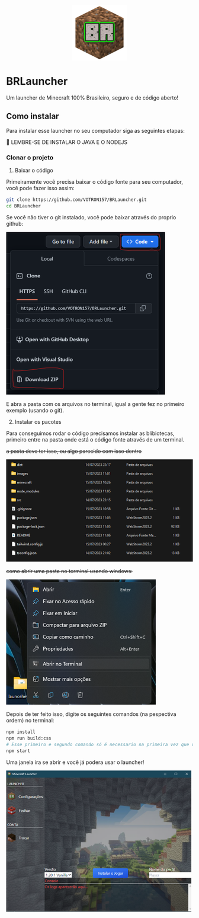 <div style="display: flex; justify-content: center; aling-items: center;">
    <img src="./images/icon.png" width="150">
</div>

# BRLauncher

Um launcher de Minecraft 100% Brasileiro, seguro e de código aberto!

## Como instalar

Para instalar esse launcher no seu computador siga as seguintes etapas:

🚨 LEMBRE-SE DE INSTALAR O JAVA E O NODEJS

### Clonar o projeto

1. Baixar o código

Primeiramente você precisa baixar o código fonte para seu computador, você pode fazer isso assim:

```bash
git clone https://github.com/VOTRON157/BRLauncher.git
cd BRLauncher
```

Se você não tiver o git instalado, você pode baixar através do proprio github:

<img src="./images/tutorial.png">

E abra a pasta com os arquivos no terminal, igual a gente fez no primeiro exemplo (usando o git).

2. Instalar os pacotes

Para conseguimos rodar o código precisamos instalar as blibiotecas, primeiro entre na pasta onde está o código fonte através de um terminal.

~~a pasta deve ter isso, ou algo parecido com isso dentro~~

<img src="./images/dir.png">

~~como abrir uma pasta no terminal usando windows:~~

<img src="./images/abrir.png">

Depois de ter feito isso, digite os seguintes comandos (na pespectiva ordem) no terminal:

```bash
npm install
npm run build:css
# Esse primeiro e segundo comando só é necessario na primeira vez que você for abrir.
npm start
```

Uma janela ira se abrir e você já podera usar o launcher!

<img src="./images/launcher.png" width="500">
